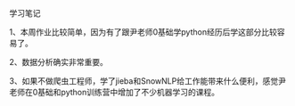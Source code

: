 学习笔记

1、本周作业比较简单，因为有了跟尹老师0基础学python经历后学这部分比较容易了。

2、数据分析确实非常重要。

3、如果不做爬虫工程师，学了jieba和SnowNLP给工作能带来什么便利，感觉尹老师在0基础和python训练营中增加了不少机器学习的课程。
